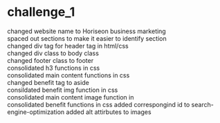 # challenge_1
changed website name to Horiseon business marketing<br>
spaced out sections to make it easier to identify section<br>
changed div tag for header tag in html/css<br>
changed div class to body class <br>
changed footer class to footer<Br>
consolidated h3 functions in css<br>
consolidated main content functions in css<Br>
changed benefit tag to aside <Br>
consildated benefit img function in css<Br>
consolidated main content image function in <br>
consolidated benefit functions in css
added correspongind id to search-engine-optimization
added alt attirbutes to images